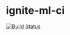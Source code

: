 # ignite-ml-ci

[![Build Status](https://travis-ci.org/avplatonov/ignite-ml-ci.svg?branch=master)](https://travis-ci.org/avplatonov/ignite-ml-ci)
